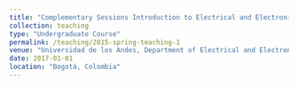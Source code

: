 ```yaml
---
title: "Complementary Sessions Introduction to Electrical and Electronic Engineering -- Fall 2017 - Fall 2018"
collection: teaching
type: "Undergraduate Course"
permalink: /teaching/2015-spring-teaching-1
venue: "Universidad de los Andes, Department of Electrical and Electronic Engineering"
date: 2017-01-01
location: "Bogotá, Colombia"
---
```


